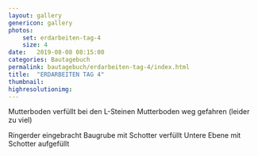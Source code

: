 ```yaml
---
layout: gallery
genericon: gallery
photos:
    set: erdarbeiten-tag-4
    size: 4
date:   2019-08-08 08:15:00
categories: Bautagebuch
permalink: bautagebuch/erdarbeiten-tag-4/index.html
title:  "ERDARBEITEN TAG 4"
thumbnail: 
highresolutionimg: 
---
```

Mutterboden verfüllt bei den L-Steinen
Mutterboden weg gefahren (leider zu viel)
<!--more-->
Ringerder eingebracht
Baugrube mit Schotter verfüllt
Untere Ebene mit Schotter aufgefüllt
